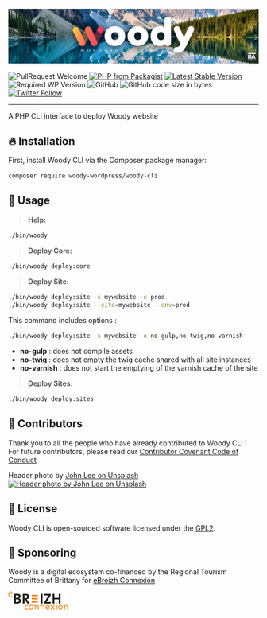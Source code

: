 ![Woody](woody_github_banner.jpg)

![PullRequest Welcome](https://img.shields.io/badge/PR-welcome-brightgreen.svg?style=flat-square)
[![PHP from Packagist](https://img.shields.io/packagist/php-v/woody-wordpress/woody-cli.svg?style=flat-square)](https://php.net/releases/)
[![Latest Stable Version](https://img.shields.io/packagist/v/woody-wordpress/woody-cli.svg?style=flat-square)](https://packagist.org/packages/woody-wordpress/woody-cli)
![Required WP Version](https://img.shields.io/badge/wordpress->=4.8-blue.svg?style=flat-square)
![GitHub](https://img.shields.io/github/license/woody-wordpress/woody-cli.svg?style=flat-square)
![GitHub code size in bytes](https://img.shields.io/github/languages/code-size/woody-wordpress/woody-cli.svg?style=flat-square&color=lightgrey)
[![Twitter Follow](https://img.shields.io/twitter/follow/raccourciagency.svg?label=Twitter&style=social)](https://twitter.com/raccourciagency)

* * *

A PHP CLI interface to deploy Woody website

## :fire: Installation

First, install Woody CLI via the Composer package manager:
```bash
composer require woody-wordpress/woody-cli
```

## :rocket: Usage

> **Help:**

```bash
./bin/woody
```

> **Deploy Core:**

```bash
./bin/woody deploy:core
```

> **Deploy Site:**

```bash
./bin/woody deploy:site -s mywebsite -e prod
./bin/woody deploy:site --site=mywebsite --env=prod
```

This command includes options :

```bash
./bin/woody deploy:site -s mywebsite -o no-gulp,no-twig,no-varnish
```

- **no-gulp** : does not compile assets
- **no-twig** : does not empty the twig cache shared with all site instances
- **no-varnish** : does not start the emptying of the varnish cache of the site

> **Deploy Sites:**

```bash
./bin/woody deploy:sites
```

## :metal: Contributors

Thank you to all the people who have already contributed to Woody CLI !<br/>
For future contributors, please read our [Contributor Covenant Code of Conduct](CODE_OF_CONDUCT.md)

Header photo by [John Lee on Unsplash](https://unsplash.com/@john_artifexfilms?utm_medium=referral&utm_campaign=photographer-credit&utm_content=creditBadge)<br/>
[![Header photo by John Lee on Unsplash](https://img.shields.io/badge/John%20Lee-black.svg?style=flat-square&logo=unsplash&logoWidth=10)](https://unsplash.com/@john_artifexfilms?utm_medium=referral&utm_campaign=photographer-credit&utm_content=creditBadge)

## :bookmark: License

Woody CLI is open-sourced software licensed under the [GPL2](LICENSE).

## :crown: Sponsoring

Woody is a digital ecosystem co-financed by the Regional Tourism Committee of Brittany for [eBreizh Connexion](http://www.ebreizhconnexion.bzh)

![eBreizh Connexion](logo_ebreizh_connexion.png)
